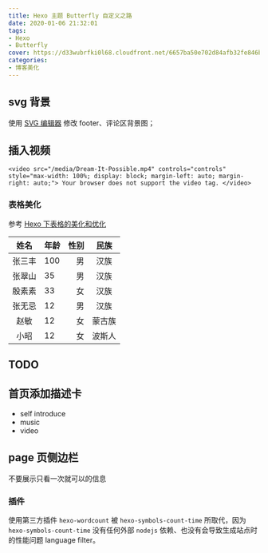 ```yaml
---
title: Hexo 主题 Butterfly 自定义之路
date: 2020-01-06 21:32:01
tags:
- Hexo
- Butterfly
cover: https://d33wubrfki0l68.cloudfront.net/6657ba50e702d84afb32fe846bed54fba1a77add/827ae/logo.svg
categories:
- 博客美化
---
```


## svg 背景

使用 [SVG 编辑器](https://c.runoob.com/more/svgeditor/) 修改 footer、评论区背景图；

## 插入视频
```plain
<video src="/media/Dream-It-Possible.mp4" controls="controls" style="max-width: 100%; display: block; margin-left: auto; margin-right: auto;"> Your browser does not support the video tag. </video>
```
### 表格美化

参考 [Hexo 下表格的美化和优化](https://hexo.imydl.tech/archives/6742.html)

|姓名|年龄|性别|民族|
|:---:|:---|---:|:---:|
|张三丰|100|男|汉族|
|张翠山|35|男|汉族|
|殷素素|33|女|汉族|
|张无忌|12|男|汉族|
|赵敏|12|女|蒙古族|
|小昭|12|女|波斯人|

## TODO

## 首页添加描述卡

- self introduce
- music
- video

## page 页侧边栏

不要展示只看一次就可以的信息

### 插件

使用第三方插件 `hexo-wordcount` 被 `hexo-symbols-count-time` 所取代，因为 `hexo-symbols-count-time` 没有任何外部 `nodejs` 依赖、也没有会导致生成站点时的性能问题 language filter。


